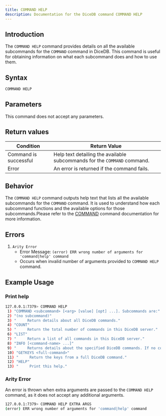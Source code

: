 ```yaml
---
title: COMMAND HELP
description: Documentation for the DiceDB command COMMAND HELP
---
```


## Introduction

The `COMMAND HELP` command provides details on all the available subcommands for the `COMMAND` command in DiceDB. This command is useful for obtaining information on what each subcommand does and how to use them.

## Syntax

```bash
COMMAND HELP
```

## Parameters

This command does not accept any parameters.

## Return values

| Condition             | Return Value                                                             |
| --------------------- | ------------------------------------------------------------------------ |
| Command is successful | Help text detailing the available subcommands for the `COMMAND` command. |
| Error                 | An error is returned if the command fails.                               |

## Behavior

The `COMMAND HELP` command outputs help text that lists all the available subcommands for the `COMMAND` command. It is used to understand how each subcommand functions and the available options for those subcommands.Please refer to the [COMMAND](/commands/command) command documentation for more information.

## Errors

1.  `Arity Error`
    - Error Message: `(error) ERR wrong number of arguments for 'command|help' command`
    - Occurs when invalid number of arguments provided to `COMMAND HELP` command.

## Example Usage

### Print help

```bash
127.0.0.1:7379> COMMAND HELP
 1) "COMMAND <subcommand> [<arg> [value] [opt] ...]. Subcommands are:"
 2) "(no subcommand)"
 3) "     Return details about all DiceDB commands."
 4) "COUNT"
 5) "     Return the total number of commands in this DiceDB server."
 6) "LIST"
 7) "     Return a list of all commands in this DiceDB server."
 8) "INFO [<command-name> ...]"
 9) "     Returns details about the specified DiceDB commands. If no command names are given, documentation details for all commands are returned"
 10) "GETKEYS <full-command>"
 11) "     Return the keys from a full DiceDB command."
 12) "HELP"
 13) "     Print this help."
```

### Arity Error

An error is thrown when extra arguments are passed to the `COMMAND HELP` command, as it does not accept any additional arguments.

```bash
127.0.0.1:7379> COMMAND HELP EXTRA ARGS
(error) ERR wrong number of arguments for 'command|help' command
```
